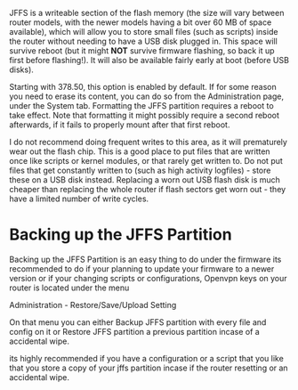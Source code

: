 JFFS is a writeable section of the flash memory (the size will vary between router models, with the newer models having a bit over 60 MB of space available), which will allow you to store small files (such as scripts) inside the router without needing to have a USB disk plugged in.  This space will survive reboot (but it might **NOT** survive firmware flashing, so back it up first before flashing!).  It will also be available fairly early at boot (before USB disks).

Starting with 378.50, this option is enabled by default.  If for some reason you need to erase its content, you can do so from the Administration page, under the System tab.  Formatting the JFFS partition requires a reboot to take effect.  Note that formatting it might possibly require a second reboot afterwards, if it fails to properly mount after that first reboot.

I do not recommend doing frequent writes to this area, as it will prematurely wear out the flash chip.  This is a good place to put files that are written once like scripts or kernel modules, or that rarely get written to.  Do not put files that get constantly written to (such as high activity logfiles) - store these on a USB disk instead.  Replacing a worn out USB flash disk is much cheaper than replacing the whole router if flash sectors get worn out - they have a limited number of write cycles.

# Backing up the JFFS Partition
Backing up the JFFS Partition is an easy thing to do under the firmware its recommended to do if your planning to update your firmware to a newer version or if your changing scripts or configurations, Openvpn keys on your router is located under the menu 

Administration - Restore/Save/Upload Setting

On that menu you can either Backup JFFS partition with every file and config on it or Restore JFFS partition a previous partition incase of a accidental wipe.

its highly recommended if you have a configuration or a script that you like that you store a copy of your jffs partition incase if the router resetting or an accidental wipe.